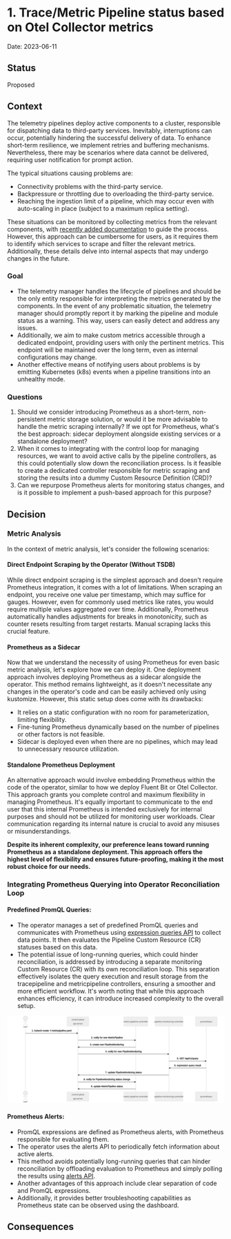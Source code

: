 # 1. Trace/Metric Pipeline status based on Otel Collector metrics

Date: 2023-06-11

## Status

Proposed

## Context

The telemetry pipelines deploy active components to a cluster, responsible for dispatching data to third-party services. 
Inevitably, interruptions can occur, potentially hindering the successful delivery of data. 
To enhance short-term resilience, we implement retries and buffering mechanisms. 
Nevertheless, there may be scenarios where data cannot be delivered, requiring user notification for prompt action.

The typical situations causing problems are:

* Connectivity problems with the third-party service.
* Backpressure or throttling due to overloading the third-party service.
* Reaching the ingestion limit of a pipeline, which may occur even with auto-scaling in place (subject to a maximum replica setting).

These situations can be monitored by collecting metrics from the relevant components, with [recently added documentation](https://github.com/kyma-project/telemetry-manager/pull/423) to guide the process. 
However, this approach can be cumbersome for users, as it requires them to identify which services to scrape and filter the relevant metrics. 
Additionally, these details delve into internal aspects that may undergo changes in the future.

### Goal
* The telemetry manager handles the lifecycle of pipelines and should be the only entity responsible for interpreting the metrics generated by the components.
In the event of any problematic situation, the telemetry manager should promptly report it by marking the pipeline and module status as a warning. This way, users can easily detect and address any issues.
* Additionally, we aim to make custom metrics accessible through a dedicated endpoint, providing users with only the pertinent metrics. This endpoint will be maintained over the long term, even as internal configurations may change.
* Another effective means of notifying users about problems is by emitting Kubernetes (k8s) events when a pipeline transitions into an unhealthy mode.

### Questions
1. Should we consider introducing Prometheus as a short-term, non-persistent metric storage solution, or would it be more advisable to handle the metric scraping internally? 
If we opt for Prometheus, what's the best approach: sidecar deployment alongside existing services or a standalone deployment?
2. When it comes to integrating with the control loop for managing resources, we want to avoid active calls by the pipeline controllers, as this could potentially slow down the reconciliation process. 
Is it feasible to create a dedicated controller responsible for metric scraping and storing the results into a dummy Custom Resource Definition (CRD)?
3. Can we repurpose Prometheus alerts for monitoring status changes, and is it possible to implement a push-based approach for this purpose?

## Decision

### Metric Analysis

In the context of metric analysis, let's consider the following scenarios:

#### Direct Endpoint Scraping by the Operator (Without TSDB)

While direct endpoint scraping is the simplest approach and doesn't require Prometheus integration, it comes with a lot of limitations. 
When scraping an endpoint, you receive one value per timestamp, which may suffice for gauges. However, even for commonly used metrics like rates, you would require multiple values aggregated over time. 
Additionally, Prometheus automatically handles adjustments for breaks in monotonicity, such as counter resets resulting from target restarts. Manual scraping lacks this crucial feature.

#### Prometheus as a Sidecar

Now that we understand the necessity of using Prometheus for even basic metric analysis, let's explore how we can deploy it. 
One deployment approach involves deploying Prometheus as a sidecar alongside the operator. 
This method remains lightweight, as it doesn't necessitate any changes in the operator's code and can be easily achieved only using kustomize. 
However, this static setup does come with its drawbacks:

* It relies on a static configuration with no room for parameterization, limiting flexibility.
* Fine-tuning Prometheus dynamically based on the number of pipelines or other factors is not feasible.
* Sidecar is deployed even when there are no pipelines, which may lead to unnecessary resource utilization.

#### Standalone Prometheus Deployment

An alternative approach would involve embedding Prometheus within the code of the operator, similar to how we deploy Fluent Bit or Otel Collector. 
This approach grants you complete control and maximum flexibility in managing Prometheus.
It's equally important to communicate to the end user that this internal Prometheus is intended exclusively for internal purposes and should not be utilized for monitoring user workloads. 
Clear communication regarding its internal nature is crucial to avoid any misuses or misunderstandings.

**Despite its inherent complexity, our preference leans toward running Prometheus as a standalone deployment. This approach offers the highest level of flexibility and ensures future-proofing, making it the most robust choice for our needs.**

### Integrating Prometheus Querying into Operator Reconciliation Loop

#### Predefined PromQL Queries:
* The operator manages a set of predefined PromQL queries and communicates with Prometheus using [expression queries API](https://prometheus.io/docs/prometheus/latest/querying/api/#expression-queries) to collect data points. 
  It then evaluates the Pipeline Custom Resource (CR) statuses based on this data.
* The potential issue of long-running queries, which could hinder reconciliation, is addressed by introducing a separate monitoring Custom Resource (CR) with its own reconciliation loop.
  This separation effectively isolates the query execution and result storage from the tracepipeline and metricpipeline controllers, ensuring a smoother and more efficient workflow.
  It's worth noting that while this approach enhances efficiency, it can introduce increased complexity to the overall setup.

![Prometheus Integration with Additional Controller](../assets/prom-integration-extra-ctrl-flow.svg "Prometheus Integration with Additional Controller")

#### Prometheus Alerts:
* PromQL expressions are defined as Prometheus alerts, with Prometheus responsible for evaluating them.
* The operator uses the alerts API to periodically fetch information about active alerts.
* This method avoids potentially long-running queries that can hinder reconciliation by offloading evaluation to Prometheus and simply polling the results using [alerts API](https://prometheus.io/docs/prometheus/latest/querying/api/#alerts).
* Another advantages of this approach include clear separation of code and PromQL expressions.
* Additionally, it provides better troubleshooting capabilities as Prometheus state can be observed using the dashboard.

## Consequences


